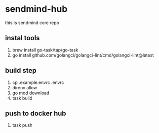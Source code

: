 # sendmind-hub
this is sendmind core repo


## instal tools

1. brew install go-task/tap/go-task
2. go install github.com/golangci/golangci-lint/cmd/golangci-lint@latest

## build step

1. cp .example.envrc .envrc
2. direnv allow
3. go mod download
4. task build


## push to docker hub

1. task push
